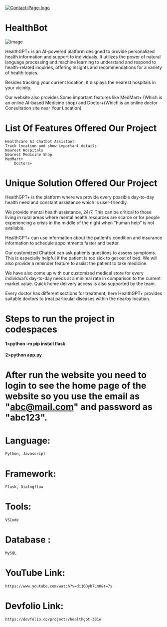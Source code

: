 <a href="https://ibb.co/q5yWkwr"><img src="https://i.ibb.co/3zrMBHC/Contact-Page-logo.png" alt="Contact-Page-logo" border="0"></a>

# HealthBot

![image](https://github.com/Abhijnan29/HealthBot/assets/95416360/4d4fb175-7c71-401b-8945-84dfa643504d)

HealthGPT+ is an AI-powered platform designed to provide personalized health information and support to individuals. It utilizes the power of natural language processing and machine learning to understand and respond to health-related inquiries, offering insights and recommendations for a variety of health topics. 

Besides tracking your current location, it displays the nearest hospitals in your vicinity.

Our website also provides Some important features like MedMart+ (Which is an online AI-based Medicine shop) and Doctor+(Which is an online doctor Consultation site near Your Location)



# List Of Features Offered Our Project 
	Healthcare AI Chatbot Assistant 
	Track location and show important details 
	Nearest Hospitals
	Nearest Medicine Shop
	MedMart+ 
        Doctors+


# Unique Solution Offered Our Project

HealthGPT+ is the platform where we provide every possible day-to-day health need and constant assistance which is user-friendly.

We provide mental health assistance, 24/7. This can be critical to those living in rural areas where mental health resources are scarce or for people experiencing a crisis in the middle of the night when “human help” is not available.

HealthGPT+ can use information about the patient’s condition and insurance information to schedule appointments faster and better.

Our customized Chatbot can ask patients questions to assess symptoms. This is especially helpful if the patient is too sick to get out of bed. We will also provide a reminder feature to assist the patient to take medicine.

We have also come up with our customized medical store for every individual’s day-to-day needs at a minimal rate in comparison to the current market value. Quick home delivery access is also supported by the team.

Every doctor has different sections for treatment, here HealthGPT+ provides suitable doctors to treat particular diseases within the nearby location.


  # Steps to run the project in codespaces
<!--<h4>1>python --version(If it doesn't install then install it first)</h4>
<h4>2>pip install virtualenv</h4>
<h4>3>virtualenv venv</h4>-->
<h4>1>python -m pip install flask</h4>
<!-- <h4>5>pip install mysql-connector-python</h4> -->
<!--<h4>6>pip install pylint</h4>-->
<h4>2>python app.py</h4>

# After run the website you need to login to see the home page of the website so you use the email as "abc@mail.com" and password  as "abc123".

# Language: 
	Python, Javascript
# Framework: 
	Flask, Dialogflow
# Tools: 
	VSCode
 # Database :
	MySQL

# YouTube Link: 
	https://www.youtube.com/watch?v=di10Dyh7Lm0&t=7s
# Devfolio Link: 
	https://devfolio.co/projects/healthgpt-301e

